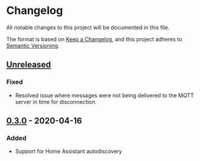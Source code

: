 # Changelog
All notable changes to this project will be documented in this file.

The format is based on [Keep a Changelog](https://keepachangelog.com/en/1.0.0/),
and this project adheres to [Semantic Versioning](https://semver.org/spec/v2.0.0.html).

## [Unreleased]
### Fixed
- Resolved issue where messages were not being delivered to the MQTT server in time for disconnection.

## [0.3.0] - 2020-04-16
### Added
- Support for Home Assistant autodiscovery


[Unreleased]: https://github.com/nikdoof/aaisp2mqtt/compare/0.3.0...HEAD
[0.3.0]: https://github.com/nikdoof/aaisp2mqtt/compare/0.3.0